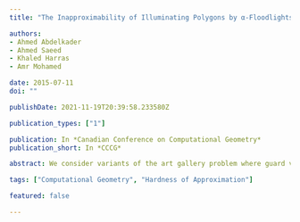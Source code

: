 ```yaml
---
title: "The Inapproximability of Illuminating Polygons by α-Floodlights"

authors:
- Ahmed Abdelkader
- Ahmed Saeed
- Khaled Harras
- Amr Mohamed

date: 2015-07-11
doi: ""

publishDate: 2021-11-19T20:39:58.233580Z

publication_types: ["1"]

publication: In *Canadian Conference on Computational Geometry*
publication_short: In *CCCG*

abstract: We consider variants of the art gallery problem where guard visibility is limited to a certain angular aperture α. We show that the problem is NP-hard even when guards can be located in the interior of the polygon. We then proceed to prove that both this problem and its vertex variant, where guard placement is restricted to the vertices of the polygon, are APX-hard. We observe that earlier constructions for such results in art gallery problems with 360◦ guards, usually required them to cover few specific elements. We exploit this by carefully updating the construction to replace 360◦ guards with α-floodlights. Similar transformations may be applicable to other constructions in traditional art gallery theorems, which is of independent interest.

tags: ["Computational Geometry", "Hardness of Approximation"]

featured: false

---
```

